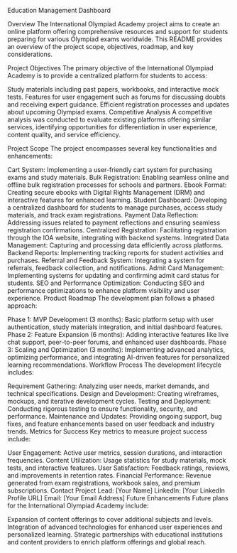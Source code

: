Education Management Dashboard

Overview
The International Olympiad Academy project aims to create an online platform offering comprehensive resources and support for students preparing for various Olympiad exams worldwide. This README provides an overview of the project scope, objectives, roadmap, and key considerations.

Project Objectives
The primary objective of the International Olympiad Academy is to provide a centralized platform for students to access:

Study materials including past papers, workbooks, and interactive mock tests.
Features for user engagement such as forums for discussing doubts and receiving expert guidance.
Efficient registration processes and updates about upcoming Olympiad exams.
Competitive Analysis
A competitive analysis was conducted to evaluate existing platforms offering similar services, identifying opportunities for differentiation in user experience, content quality, and service efficiency.

Project Scope
The project encompasses several key functionalities and enhancements:

Cart System: Implementing a user-friendly cart system for purchasing exams and study materials.
Bulk Registration: Enabling seamless online and offline bulk registration processes for schools and partners.
Ebook Format: Creating secure ebooks with Digital Rights Management (DRM) and interactive features for enhanced learning.
Student Dashboard: Developing a centralized dashboard for students to manage purchases, access study materials, and track exam registrations.
Payment Data Reflection: Addressing issues related to payment reflections and ensuring seamless registration confirmations.
Centralized Registration: Facilitating registration through the IOA website, integrating with backend systems.
Integrated Data Management: Capturing and processing data efficiently across platforms.
Backend Reports: Implementing tracking reports for student activities and purchases.
Referral and Feedback System: Integrating a system for referrals, feedback collection, and notifications.
Admit Card Management: Implementing systems for updating and confirming admit card status for students.
SEO and Performance Optimization: Conducting SEO and performance optimizations to enhance platform visibility and user experience.
Product Roadmap
The development plan follows a phased approach:

Phase 1: MVP Development (3 months): Basic platform setup with user authentication, study materials integration, and initial dashboard features.
Phase 2: Feature Expansion (6 months): Adding interactive features like live chat support, peer-to-peer forums, and enhanced user dashboards.
Phase 3: Scaling and Optimization (3 months): Implementing advanced analytics, optimizing performance, and integrating AI-driven features for personalized learning recommendations.
Workflow Process
The development lifecycle includes:

Requirement Gathering: Analyzing user needs, market demands, and technical specifications.
Design and Development: Creating wireframes, mockups, and iterative development cycles.
Testing and Deployment: Conducting rigorous testing to ensure functionality, security, and performance.
Maintenance and Updates: Providing ongoing support, bug fixes, and feature enhancements based on user feedback and industry trends.
Metrics for Success
Key metrics to measure project success include:

User Engagement: Active user metrics, session durations, and interaction frequencies.
Content Utilization: Usage statistics for study materials, mock tests, and interactive features.
User Satisfaction: Feedback ratings, reviews, and improvements in retention rates.
Financial Performance: Revenue generated from exam registrations, workbook sales, and premium subscriptions.
Contact
Project Lead: [Your Name]
LinkedIn: [Your LinkedIn Profile URL]
Email: [Your Email Address]
Future Enhancements
Future plans for the International Olympiad Academy include:

Expansion of content offerings to cover additional subjects and levels.
Integration of advanced technologies for enhanced user experiences and personalized learning.
Strategic partnerships with educational institutions and content providers to enrich platform offerings and global reach.
